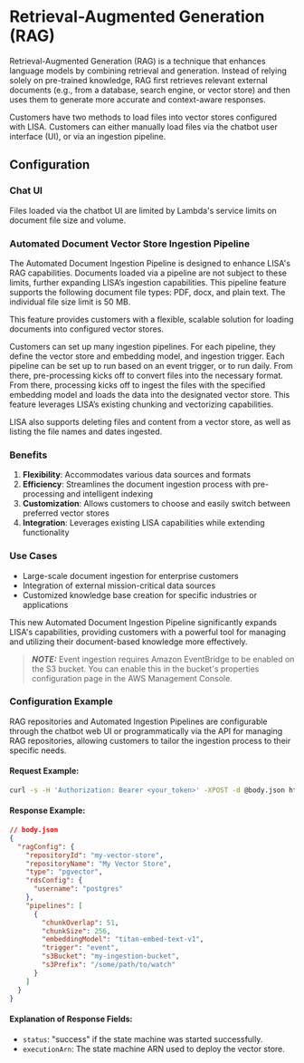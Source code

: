 # Retrieval-Augmented Generation (RAG)

Retrieval-Augmented Generation (RAG) is a technique that enhances language models by combining retrieval and generation. Instead of relying solely on pre-trained knowledge, RAG first retrieves relevant external documents (e.g., from a database, search engine, or vector store) and then uses them to generate more accurate and context-aware responses.

Customers have two methods to load files into vector stores configured with LISA. Customers can either manually load files via the chatbot user interface (UI), or via an ingestion pipeline.

## Configuration

### Chat UI

Files loaded via the chatbot UI are limited by Lambda's service limits on document file size and volume.

### Automated Document Vector Store Ingestion Pipeline

The Automated Document Ingestion Pipeline is designed to enhance LISA's RAG capabilities. Documents loaded via a pipeline are not subject to these limits, further expanding LISA’s ingestion capabilities. This pipeline feature supports the following document file types: PDF, docx, and plain text. The individual file size limit is 50 MB.

This feature provides customers with a flexible, scalable solution for loading documents into configured vector stores.

Customers can set up many ingestion pipelines. For each pipeline, they define the vector store and embedding model, and ingestion trigger. Each pipeline can be set up to run based on an event trigger, or to run daily. From there, pre-processing kicks off to convert files into the necessary format. From there, processing kicks off to ingest the files with the specified embedding model and loads the data into the designated vector store. This feature leverages LISA’s existing chunking and vectorizing capabilities.

LISA also supports deleting files and content from a vector store, as well as listing the file names and dates ingested.

### Benefits
1. **Flexibility**: Accommodates various data sources and formats
2. **Efficiency**: Streamlines the document ingestion process with pre-processing and intelligent indexing
3. **Customization**: Allows customers to choose and easily switch between preferred vector stores
4. **Integration**: Leverages existing LISA capabilities while extending functionality

### Use Cases
- Large-scale document ingestion for enterprise customers
- Integration of external mission-critical data sources
- Customized knowledge base creation for specific industries or applications

This new Automated Document Ingestion Pipeline significantly expands LISA's capabilities, providing customers with a powerful tool for managing and utilizing their document-based knowledge more effectively.

> **_NOTE:_**  Event ingestion requires Amazon EventBridge to be enabled on the S3 bucket. You can enable this in the bucket's properties configuration page in the AWS Management Console.
### Configuration Example

RAG repositories and Automated Ingestion Pipelines are configurable through the chatbot web UI or programmatically via the API for managing RAG repositories, allowing customers to tailor the ingestion process to their specific needs.

#### Request Example:

```bash
curl -s -H 'Authorization: Bearer <your_token>' -XPOST -d @body.json https://<apigw_endpoint>/models
```

#### Response Example:

```json
// body.json
{
  "ragConfig": {
    "repositoryId": "my-vector-store",
    "repositoryName": "My Vector Store",
    "type": "pgvector",
    "rdsConfig": {
      "username": "postgres"
    },
    "pipelines": [
      {
        "chunkOverlap": 51,
        "chunkSize": 256,
        "embeddingModel": "titan-embed-text-v1",
        "trigger": "event",
        "s3Bucket": "my-ingestion-bucket",
        "s3Prefix": "/some/path/to/watch"
      }
    ]
  }
}
```

#### Explanation of Response Fields:

- `status`: "success" if the state machine was started successfully.
- `executionArn`: The state machine ARN used to deploy the vector store.


<!--@include: ./rag-schema.md -->
